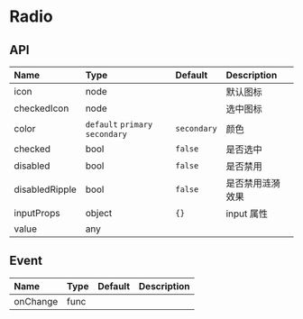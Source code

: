 # Radio

## API

| Name           | Type                            | Default     | Description      |
| :------------- | :------------------------------ | :---------- | :--------------- |
| icon           | node                            |             | 默认图标         |
| checkedIcon    | node                            |             | 选中图标         |
| color          | `default` `primary` `secondary` | `secondary` | 颜色             |
| checked        | bool                            | `false`     | 是否选中         |
| disabled       | bool                            | `false`     | 是否禁用         |
| disabledRipple | bool                            | `false`     | 是否禁用涟漪效果 |
| inputProps     | object                          | `{}`        | input 属性       |
| value          | any                             |             |                  |

## Event

| Name     | Type | Default | Description |
| :------- | :--- | :------ | :---------- |
| onChange | func |         |             |
